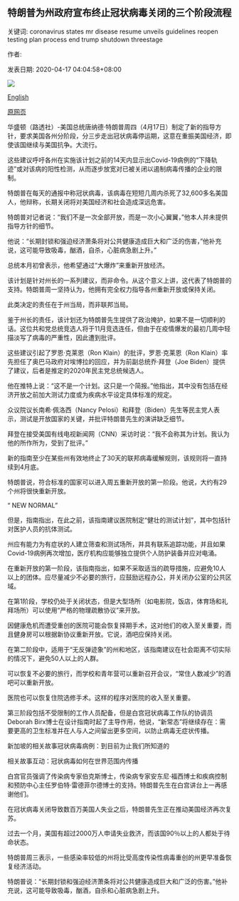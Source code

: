## 特朗普为州政府宣布终止冠状病毒关闭的三个阶段流程

关键词: coronavirus states mr disease resume unveils guidelines reopen testing plan process end trump shutdown threestage

作者: 

发表日期: 2020-04-17 04:04:58+08:00

![](https://www.straitstimes.com/sites/default/files/styles/x_large/public/articles/2020/04/17/2020-04-16t193110z_1479008096_rc2u5g93a2qb_rtrmadp_3_health-coronavirus-usa.jpg?itok=4c3yXy_9)

[English](Trump%20unveils%20three-stage%20process%20for%20states%20to%20end%20coronavirus%20shutdown.md)

[原网页](https://www.straitstimes.com/world/united-states/trump-to-release-flexible-guidelines-to-reopen-economy-say-white-house-officials)

华盛顿（路透社）-美国总统唐纳德·特朗普周四（4月17日）制定了新的指导方针，要求美国各州分阶段，分三步走出冠状病毒停运期，这意在重振美国经济，即使该国继续与美国抗争。大流行。

这些建议呼吁各州在实施该计划之前的14天内显示出Covid-19病例的“下降轨迹”或对该病的阳性检测，从而逐步放宽对已被关闭以遏制病毒传播的企业的限制。

特朗普在每天的通报中称冠状病毒，该病毒在短短几周内杀死了32,600多名美国人，他辩称，长期关闭将对美国经济和社会造成深远危害。

特朗普对记者说：“我们不是一次全部开放，而是一次小心翼翼，”他本人并未提供指导方针的细节。

他说：“长期封锁和强迫经济萧条将对公共健康造成巨大和广泛的伤害，”他补充说，这可能导致吸毒，酗酒，自杀，心脏病急剧上升。”

总统本月初曾表示，他希望通过“大爆炸”来重新开放经济。

该计划是针对州长的一系列建议，而非命令。从这个意义上讲，这代表了特朗普的支持。特朗普周一坚持认为，他拥有完全权力指导各州重新开放或保持关闭。

此类决定的责任在于州当局，而非联邦当局。

鉴于州长的责任，该计划还为特朗普先生提供了政治掩护，如果不是一切顺利的话。这位共和党总统竞选人将于11月竞选连任，但由于在疫情爆发的最初几周中轻描淡写了病毒的严重性，因此遭到批评。

这些建议引起了罗恩·克莱恩（Ron Klain）的批评，罗恩·克莱恩（Ron Klain）率先担任了奥巴马政府对埃博拉的回应，并为前副总统乔·拜登（Joe Biden）提供了建议，后者是推定的2020年民主党总统候选人。

他在推特上说：“这不是一个计划。这只是一个简报。”他指出，其中没有包括在经济开放之前加大测试力度或为疾病水平设定具体标准的规定。

众议院议长南希·佩洛西（Nancy Pelosi）和拜登（Biden）先生等民主党人表示，测试是开放国家的关键，并批评特朗普先生的演讲缺乏细节。

拜登在接受美国有线电视新闻网（CNN）采访时说：“我不会称其为计划。我认为他的所作所为，受到了批评。”

新的指南至少在某些州有效地终止了30天的联邦病毒缓解规则，该规则将一直持续到4月底。

特朗普说，符合标准的国家可以进入周五重新开放的第一阶段。他说，大约有29个州将很快重新开放。

“ NEW NORMAL”

但是，指南指出，在此之前，该指南建议医院制定“健壮的测试计划”，其中包括针对医护人员的抗体测试。

州应有能力为有症状的人建立筛查和测试场所，并具有联系追踪功能，并且如果Covid-19病例再次增加，医疗机构应能够独立提供个人防护装备并应对电涌。

在重新开放的第一阶段，该指南指出，如果不采取适当的疏导措施，应避免10人以上的团体。应尽量减少不必要的旅行，应鼓励远程办公，并关闭办公室的公共区域。

在第1阶段，学校仍处于关闭状态，但是大型场所（如电影院，饭店，体育场和礼拜场所）可以使用“严格的物理疏散协议”来开放。

因健康危机而遭受重创的医院可能会恢复择期手术，这对他们的收入至关重要，而且健身房可以根据新协议重新开放。它说，酒吧应保持关闭。

在第二阶段中，适用于“无反弹迹象”的州和地区，该指南建议在社会距离不切实际的情况下，避免50人以上的人群。

可以恢复不必要的旅行，而学校和青年营可以重新召开会议，“常住人数减少”的酒吧可以重新开放。

医院也可以恢复住院选修手术。这样的程序对医院的收入至关重要。

第三阶段包括不受限制的工作人员配备，但是白宫冠状病毒工作队的协调员Deborah Birx博士在设计指南时起了主导作用，他说，“新常态”将继续存在：需要更高的卫生标准并在人与人之间留出更多空间，以防止病毒无症状传播。

新加坡的相关故事冠状病毒病例：到目前为止我们所知道的

相关故事互动：冠状病毒如何在世界范围内传播

白宫官员强调了传染病专家伯克斯博士，传染病专家安东尼·福西博士和疾病控制和预防中心主任罗伯特·雷德菲尔德博士的支持。特朗普先生在白宫讲台上一再感谢他们。

在冠状病毒关闭导致数百万美国人失业之后，特朗普先生正在推动美国经济再次复苏。

过去一个月，美国有超过2000万人申请失业救济，而该国90％以上的人都处于待命状态。

特朗普周三表示，一些感染率较低的州将比受高度传染性病毒重创的州更早准备恢复经济活动。

特朗普说：“长期封锁和强迫经济萧条将对公共健康造成巨大和广泛的伤害。”他补充说，这可能导致吸毒，酗酒，自杀和心脏病急剧上升。